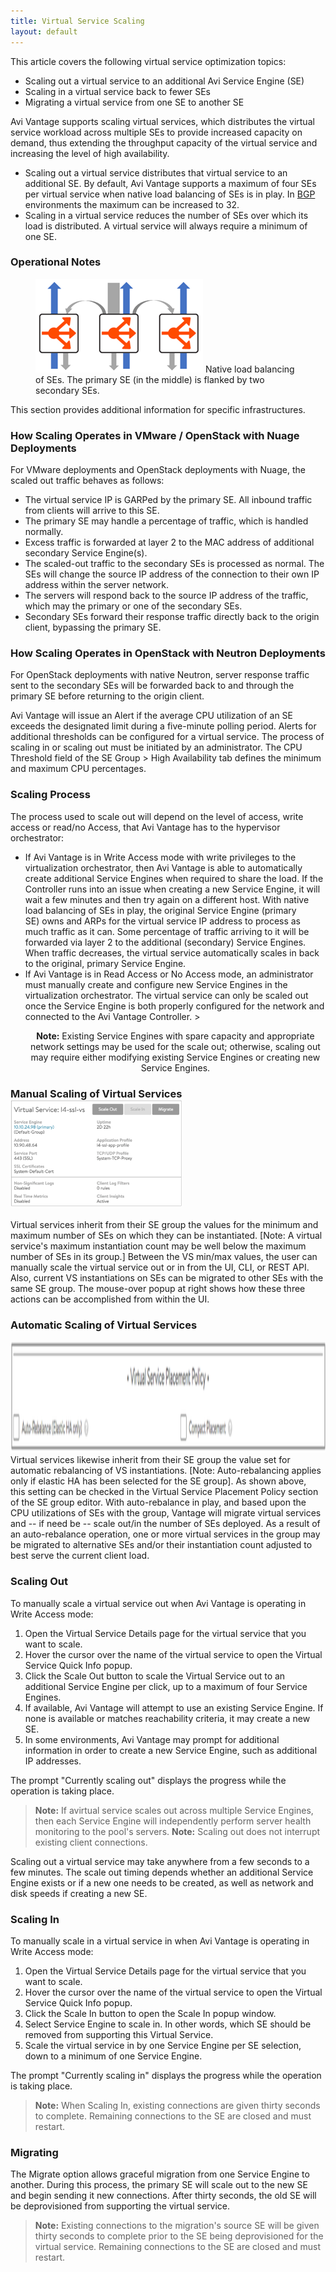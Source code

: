 ```yaml
---
title: Virtual Service Scaling
layout: default
---
```

This article covers the following virtual service optimization topics:

* Scaling out a virtual service to an additional Avi Service Engine (SE)
* Scaling in a virtual service back to fewer SEs
* Migrating a virtual service from one SE to another SE 

Avi Vantage supports scaling virtual services, which distributes the virtual service workload across multiple SEs to provide increased capacity on demand, thus extending the throughput capacity of the virtual service and increasing the level of high availability.

* Scaling out a virtual service distributes that virtual service to an additional SE. By default, Avi Vantage supports a maximum of four SEs per virtual service when native load balancing of SEs is in play. In <a href="/docs/16.3/bgp-support-for-virtual-services/">BGP</a> environments the maximum can be increased to 32.
* Scaling in a virtual service reduces the number of SEs over which its load is distributed. A virtual service will always require a minimum of one SE. 

### Operational Notes

<figure class="thumbnail wp-caption alignright"> <a href="img/apps_vsscaling_1.png"><img class="wp-image-2113 size-full" src="img/apps_vsscaling_1.png" alt="apps_vsscaling_1" width="268" height="150"></a>  
<figcapture> Native load balancing of SEs. The primary SE (in the middle) is flanked by two secondary SEs. 
</figcapture>
</figure> 

This section provides additional information for specific infrastructures.

### How Scaling Operates in VMware / OpenStack with Nuage Deployments

For VMware deployments and OpenStack deployments with Nuage, the scaled out traffic behaves as follows:

* The virtual service IP is GARPed by the primary SE. All inbound traffic from clients will arrive to this SE.
* The primary SE may handle a percentage of traffic, which is handled normally.
* Excess traffic is forwarded at layer 2 to the MAC address of additional secondary Service Engine(s).
* The scaled-out traffic to the secondary SEs is processed as normal. The SEs will change the source IP address of the connection to their own IP address within the server network.
* The servers will respond back to the source IP address of the traffic, which may the primary or one of the secondary SEs.
* Secondary SEs forward their response traffic directly back to the origin client, bypassing the primary SE. 

### How Scaling Operates in OpenStack with Neutron Deployments

For OpenStack deployments with native Neutron, server response traffic sent to the secondary SEs will be forwarded back to and through the primary SE before returning to the origin client.

Avi Vantage will issue an Alert if the average CPU utilization of an SE exceeds the designated limit during a five-minute polling period. Alerts for additional thresholds can be configured for a virtual service. The process of scaling in or scaling out must be initiated by an administrator. The CPU Threshold field of the SE Group > High Availability tab defines the minimum and maximum CPU percentages.

### Scaling Process

The process used to scale out will depend on the level of access, write access or read/no Access, that Avi Vantage has to the hypervisor orchestrator:

* If Avi Vantage is in Write Access mode with write privileges to the virtualization orchestrator, then Avi Vantage is able to automatically create additional Service Engines when required to share the load. If the Controller runs into an issue when creating a new Service Engine, it will wait a few minutes and then try again on a different host. With native load balancing of SEs in play, the original Service Engine (primary SE) owns and ARPs for the virtual service IP address to process as much traffic as it can. Some percentage of traffic arriving to it will be forwarded via layer 2 to the additional (secondary) Service Engines. When traffic decreases, the virtual service automatically scales in back to the original, primary Service Engine.
* If Avi Vantage is in Read Access or No Access mode, an administrator must manually create and configure new Service Engines in the virtualization orchestrator. The virtual service can only be scaled out once the Service Engine is both properly configured for the network and connected to the Avi Vantage Controller. > <p style="text-align: center;"><strong>Note:</strong> Existing Service Engines with spare capacity and appropriate network settings may be used for the scale out; otherwise, scaling out may require either modifying existing Service Engines or creating new Service Engines.
 

### Manual Scaling of Virtual Services<a href="img/VS-scale-in-out-migrate.png"><img class="alignright wp-image-10874" src="img/VS-scale-in-out-migrate.png" alt="VS scale in out migrate" width="275" height="171"></a>

Virtual services inherit from their SE group the values for the minimum and maximum number of SEs on which they can be instantiated. [Note: A virtual service's maximum instantiation count may be well below the maximum number of SEs in its group.] Between the VS min/max values, the user can manually scale the virtual service out or in from the UI, CLI, or REST API. Also, current VS instantiations on SEs can be migrated to other SEs with the same SE group. The mouse-over popup at right shows how these three actions can be accomplished from within the UI.

### Automatic Scaling of Virtual Services

<a href="img/VS-placement-policy.png"><img class="alignnone size-full wp-image-10878" src="img/VS-placement-policy.png" alt="VS placement policy" width="2148" height="178"></a>Virtual services likewise inherit from their SE group the value set for automatic rebalancing of VS instantiations. [Note: Auto-rebalancing applies only if elastic HA has been selected for the SE group]. As shown above, this setting can be checked in the Virtual Service Placement Policy section of the SE group editor. With auto-rebalance in play, and based upon the CPU utilizations of SEs with the group, Vantage will migrate virtual services and -- if need be -- scale out/in the number of SEs deployed. As a result of an auto-rebalance operation, one or more virtual services in the group may be migrated to alternative SEs and/or their instantiation count adjusted to best serve the current client load.

### Scaling Out

To manually scale a virtual service out when Avi Vantage is operating in Write Access mode:
<ol> 
 <li>Open the Virtual Service Details page for the virtual service that you want to scale.</li> 
 <li>Hover the cursor over the name of the virtual service to open the Virtual Service Quick Info popup.</li> 
 <li>Click the Scale Out button to scale the Virtual Service out to an additional Service Engine per click, up to a maximum of four Service Engines.</li> 
 <li>If available, Avi Vantage will attempt to use an existing Service Engine. If none is available or matches reachability criteria, it may create a new SE.</li> 
 <li>In some environments, Avi Vantage may prompt for additional information in order to create a new Service Engine, such as additional IP addresses.</li> 
</ol> 

The prompt "Currently scaling out" displays the progress while the operation is taking place.

> <strong>Note:</strong> If avirtual service scales out across multiple Service Engines, then each Service Engine will independently perform server health monitoring to the pool's servers. 
> <strong>Note:</strong> Scaling out does not interrupt existing client connections.
 

Scaling out a virtual service may take anywhere from a few seconds to a few minutes. The scale out timing depends whether an additional Service Engine exists or if a new one needs to be created, as well as network and disk speeds if creating a new SE.

### Scaling In

To manually scale in a virtual service in when Avi Vantage is operating in Write Access mode:
<ol> 
 <li>Open the Virtual Service Details page for the virtual service that you want to scale.</li> 
 <li>Hover the cursor over the name of the virtual service to open the Virtual Service Quick Info popup.</li> 
 <li>Click the Scale In button to open the Scale In popup window.</li> 
 <li>Select Service Engine to scale in. In other words, which SE should be removed from supporting this Virtual Service.</li> 
 <li>Scale the virtual service in by one Service Engine per SE selection, down to a minimum of one Service Engine.</li> 
</ol> 

The prompt "Currently scaling in" displays the progress while the operation is taking place.

> <strong>Note:</strong> When Scaling In, existing connections are given thirty seconds to complete. Remaining connections to the SE are closed and must restart.
 

### Migrating

The Migrate option allows graceful migration from one Service Engine to another. During this process, the primary SE will scale out to the new SE and begin sending it new connections. After thirty seconds, the old SE will be deprovisioned from supporting the virtual service.
> <strong>Note:</strong> Existing connections to the migration's source SE will be given thirty seconds to complete prior to the SE being deprovisioned for the virtual service. Remaining connections to the SE are closed and must restart.
  